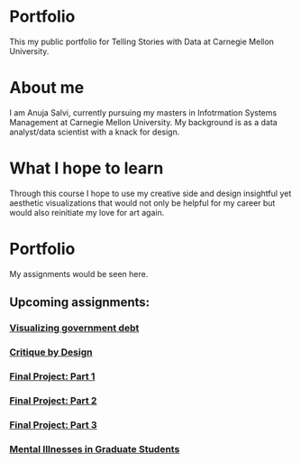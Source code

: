 # Portfolio
This my public portfolio for Telling Stories with Data at Carnegie Mellon University.

# About me
I am Anuja Salvi, currently pursuing my masters in Infotrmation Systems Management at Carnegie Mellon University. My background is as a data analyst/data scientist with a knack for design. 

# What I hope to learn
Through this course I hope to use my creative side and design insightful yet aesthetic visualizations that would not only be helpful for my career but would also reinitiate my love for art again.

# Portfolio
My assignments would be seen here.
## Upcoming assignments:
### [Visualizing government debt](https://anujasalvi.github.io/portfolio/dataviz2 "Assignment 2")
### [Critique by Design](https://anujasalvi.github.io/portfolio/assng3-4.html "Assignment 3&4")
### [Final Project: Part 1](https://anujasalvi.github.io/portfolio/final_proj_p1 "Final Project: 1")
### [Final Project: Part 2](https://anujasalvi.github.io/portfolio/final_proj_p2 "Final Project: 2")
### [Final Project: Part 3](https://anujasalvi.github.io/portfolio/final_proj_p3 "Final Project: 3")
### [Mental Illnesses in Graduate Students](https://external.ink?to=carnegiemellon.shorthandstories.com/mental-illnesses-in-graduate-students/index.html "Storyboard")
